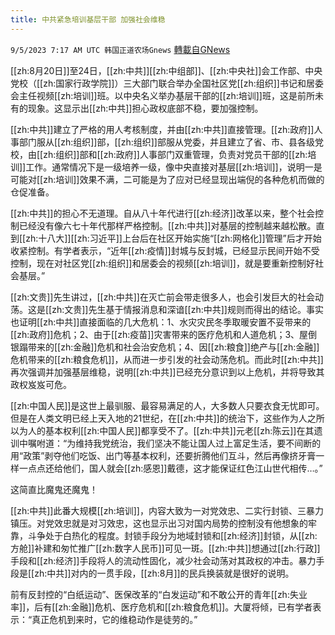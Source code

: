 ```yaml
---
title: 中共紧急培训基层干部 加强社会维稳
---
```

`9/5/2023 7:17 AM UTC 韩国正道农场Gnews` [轉載自GNews](https://gnews.org/articles/1646384)

[[zh:8月20日]]至24日，[[zh:中共]][[zh:中组部]]、[[zh:中央社]]会工作部、中央党校（[[zh:国家行政学院]]）三大部门联合举办全国社区党[[zh:组织]]书记和居委会主任视频[[zh:培训]]班。以中央名义举办基层干部的[[zh:培训]]班，这是前所未有的现象。这显示出[[zh:中共]]担心政权底部不稳，要加强控制。

  

[[zh:中共]]建立了严格的用人考核制度，并由[[zh:中共]]直接管理。[[zh:政府]]人事部门服从[[zh:组织]]部，[[zh:组织]]部服从党委，并且建立了省、市、县各级党校，由[[zh:组织]]部和[[zh:政府]]人事部门双重管理，负责对党员干部的[[zh:培训]]工作。通常情况下是一级培养一级，像中央直接对基层[[zh:培训]]，说明一是可能对[[zh:培训]]效果不满，二可能是为了应对已经显现出端倪的各种危机而做的仓促准备。

  

[[zh:中共]]的担心不无道理。自从八十年代进行[[zh:经济]]改革以来，整个社会控制已经没有像六七十年代那样严格控制。[[zh:中共]]对基层的控制越来越松散。直到[[zh:十八大]][[zh:习近平]]上台后在社区开始实施“[[zh:网格化]]管理”后才开始收紧控制。有学者表示，“近年[[zh:疫情]]封城与反封城，已经显示民间开始不受控制，现在对社区党[[zh:组织]]和居委会的视频[[zh:培训]]，就是要重新控制好社会基层。”

  
  

[[zh:文贵]]先生讲过，[[zh:中共]]在灭亡前会带走很多人，也会引发巨大的社会动荡。这是[[zh:文贵]]先生基于情报消息和深谙[[zh:中共]]规则而得出的结论。事实也证明[[zh:中共]]直接面临的几大危机：1、水灾灾民冬季取暖安置不妥带来的[[zh:政府]]危机；2、由于[[zh:疫苗]]灾害带来的医疗危机和人道危机；3、屋倒银蹋带来的[[zh:金融]]危机和社会治安危机；4、因[[zh:粮食]]绝产与[[zh:金融]]危机带来的[[zh:粮食危机]]，从而进一步引发的社会动荡危机。而此时[[zh:中共]]再次强调并加强基层维稳，说明[[zh:中共]]已经充分意识到以上危机，并将导致其政权岌岌可危。

  

[[zh:中国人民]]是这世上最驯服、最容易满足的人，大多数人只要衣食无忧即可。但是在人类文明已经上天入地的21世纪，在[[zh:中共]]的统治下，这些作为人之所以为人的基本权利[[zh:中国人民]]都享受不了。[[zh:中共]]元老[[zh:陈云]]在其遗训中嘱咐道：“为维持我党统治，我们坚决不能让国人过上富足生活，要不间断的用“政策”剥夺他们吃饭、出门等基本权利，还要折腾他们互斗，然后再像挤牙膏一样一点点还给他们，国人就会[[zh:感恩]]戴德，这才能保证红色江山世代相传…。”

这简直比魔鬼还魔鬼！

  

[[zh:中共]]此番大规模[[zh:培训]]，内容大致为一对党效忠、二实行封锁、三暴力镇压。对党效忠就是对习效忠，这也显示出习对国内局势的控制没有他想象的牢靠，斗争处于白热化的程度。封锁手段分为地域封锁和[[zh:经济]]封锁，从[[zh:方舱]]补建和匆忙推广[[zh:数字人民币]]可见一斑。[[zh:中共]]想通过[[zh:行政]]手段和[[zh:经济]]手段将人的流动性固化，减少社会动荡对其政权的冲击。暴力手段是[[zh:中共]]对内的一贯手段，[[zh:8月]]的民兵换装就是很好的说明。

  

前有反封控的“白纸运动”、医保改革的“白发运动”和不敢公开的青年[[zh:失业率]]，后有[[zh:金融]]危机、医疗危机和[[zh:粮食危机]]。大厦将倾，已有学者表示：“真正危机到来时，它的维稳动作是徒劳的。”

